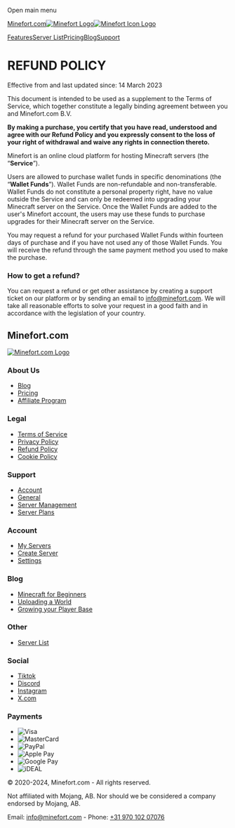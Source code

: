 Open main menu

[Minefort.com![Minefort Logo](https://cdn.minefort.com/img/logo-white.svg)![Minefort Icon Logo](https://cdn.minefort.com/img/icon.svg)](https://minefort.com/)

[Features](https://minefort.com/#features)[Server List](https://minefort.com/server-list)[Pricing](https://minefort.com/pricing)[Blog](https://minefort.com/blog)[Support](https://minefort.com/support)

REFUND POLICY
=============

Effective from and last updated since: 14 March 2023

This document is intended to be used as a supplement to the Terms of Service, which together constitute a legally binding agreement between you and Minefort.com B.V.

**By making a purchase, you certify that you have read, understood and agree with our Refund Policy and you expressly consent to the loss of your right of withdrawal and waive any rights in connection thereto.**

Minefort is an online cloud platform for hosting Minecraft servers (the “**Service**”).

Users are allowed to purchase wallet funds in specific denominations (the “**Wallet Funds**”). Wallet Funds are non-refundable and non-transferable. Wallet Funds do not constitute a personal property right, have no value outside the Service and can only be redeemed into upgrading your Minecraft server on the Service. Once the Wallet Funds are added to the user's Minefort account, the users may use these funds to purchase upgrades for their Minecraft server on the Service.

You may request a refund for your purchased Wallet Funds within fourteen days of purchase and if you have not used any of those Wallet Funds. You will receive the refund through the same payment method you used to make the purchase.

### How to get a refund?

You can request a refund or get other assistance by creating a support ticket on our platform or by sending an email to [info@minefort.com](mailto:info@minefort.com). We will take all reasonable efforts to solve your request in a good faith and in accordance with the legislation of your country.

Minefort.com
------------

[![Minefort.com Logo](https://cdn.minefort.com/img/logo-white.svg)](https://minefort.com/)

### About Us

* [Blog](https://minefort.com/blog)
* [Pricing](https://minefort.com/pricing)
* [Affiliate Program](https://minefort.com/support/general/affiliate-program)

### Legal

* [Terms of Service](https://minefort.com/terms-of-service)
* [Privacy Policy](https://minefort.com/privacy-policy)
* [Refund Policy](https://minefort.com/refund-policy)
* [Cookie Policy](https://minefort.com/cookie-policy)

### Support

* [Account](https://minefort.com/support/account)
* [General](https://minefort.com/support/general)
* [Server Management](https://minefort.com/support/server-management)
* [Server Plans](https://minefort.com/support/server-plans)

### Account

* [My Servers](https://minefort.com/servers)
* [Create Server](https://minefort.com/servers/create)
* [Settings](https://minefort.com/account)

### Blog

* [Minecraft for Beginners](https://minefort.com/blog/minecraft-for-beginners)
* [Uploading a World](https://minefort.com/blog/uploading-a-world-to-your-minefort-server)
* [Growing your Player Base](https://minefort.com/blog/strategies-for-growing-your-player-base)

### Other

* [Server List](https://minefort.com/server-list)

### Social

* [Tiktok](https://www.tiktok.com/@minefortcom)
* [Discord](https://discord.minefort.com/)
* [Instagram](https://www.instagram.com/minefortcom/)
* [X.com](https://twitter.com/intent/follow?screen_name=minefortcom)

### Payments

* ![Visa](https://cdn.minefort.com/img/payments/visa.svg "Visa")
* ![MasterCard](https://cdn.minefort.com/img/payments/mastercard.svg "MasterCard")
* ![PayPal](https://cdn.minefort.com/img/payments/paypal.svg "PayPal")
* ![Apple Pay](https://cdn.minefort.com/img/payments/apple_pay.svg "Apple Pay")
* ![Google Pay](https://cdn.minefort.com/img/payments/google_pay.svg "Google Pay")
* ![iDEAL](https://cdn.minefort.com/img/payments/ideal.svg "iDEAL")

© 2020-2024, Minefort.com - All rights reserved.

Not affiliated with Mojang, AB. Nor should we be considered a company endorsed by Mojang, AB.

Email: [info@minefort.com](mailto:info@minefort.com) - Phone: [+31 970 102 07076](tel:+3197010207076)